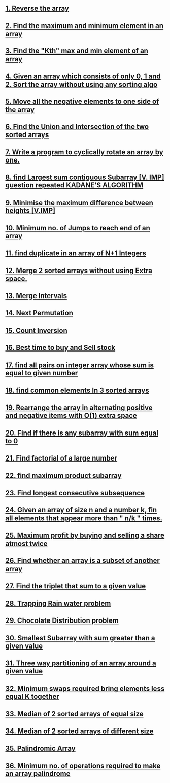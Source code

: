 ## [1. Reverse the array](https://github.com/singh7priyanshu/love_babbar_450_solutions/tree/main/array/Reverse%20the%20array)
 ## [2. Find the maximum and minimum element in an array](https://github.com/singh7priyanshu/love_babbar_450_solutions/tree/main/array/Find%20the%20maximum%20and%20minimum%20element%20in%20an%20array)
  ## [3. Find the "Kth" max and min element of an array](https://github.com/singh7priyanshu/love_babbar_450_solutions/tree/main/array/Find%20the%20%22Kth%22%20max%20and%20min%20element%20of%20an%20array)
  ## [4. Given an array which consists of only 0, 1 and 2. Sort the array without using any sorting algo](https://github.com/singh7priyanshu/love_babbar_450_solutions/tree/main/array/Given%20an%20array%20which%20consists%20of%20only%200%2C%201%20and%202.%20Sort%20the%20array%20without%20using%20any%20sorting%20algo)
  ## [5. Move all the negative elements to one side of the array](https://github.com/singh7priyanshu/love_babbar_450_solutions/tree/main/array/Move%20all%20the%20negative%20elements%20to%20one%20side%20of%20the%20array)
  ## [6. Find the Union and Intersection of the two sorted arrays](https://github.com/singh7priyanshu/love_babbar_450_solutions/tree/main/array/Find%20the%20Union%20and%20Intersection%20of%20the%20two%20sorted%20arrays)
  ## [7. Write a program to cyclically rotate an array by one.](https://github.com/singh7priyanshu/love_babbar_450_solutions/tree/main/array/Write%20a%20program%20to%20cyclically%20rotate%20an%20array%20by%20one)
  ## [8. find Largest sum contiguous Subarray [V. IMP]  question repeated KADANE’S ALGORITHM](https://github.com/singh7priyanshu/love_babbar_450_solutions/tree/main/array/find%20Largest%20sum%20contiguous%20Subarray%20%5BV.%20IMP%5D%20%20question%20repeated%20KADANE%E2%80%99S%20ALGORITHM)
  ## [9. Minimise the maximum difference between heights [V.IMP]](https://github.com/singh7priyanshu/love_babbar_450_solutions/tree/main/array/Minimise%20the%20maximum%20difference%20between%20heights%20%5BV.IMP%5D)
  ## [10. Minimum no. of Jumps to reach end of an array](https://github.com/singh7priyanshu/love_babbar_450_solutions/tree/main/array/Minimum%20no.%20of%20Jumps%20to%20reach%20end%20of%20an%20array)
  ## [11. find duplicate in an array of N+1 Integers](https://github.com/singh7priyanshu/love_babbar_450_solutions/tree/main/array/find%20duplicate%20in%20an%20array%20of%20N%2B1%20Integers)
  ## [12. Merge 2 sorted arrays without using Extra space.](https://github.com/singh7priyanshu/love_babbar_450_solutions/tree/main/array/Merge%202%20sorted%20arrays%20without%20using%20Extra%20space)
  ## [13. Merge Intervals](https://github.com/singh7priyanshu/love_babbar_450_solutions/tree/main/array/Merge%20Intervals)<br />
  ## [14. Next Permutation](https://github.com/singh7priyanshu/love_babbar_450_solutions/tree/main/array/Next%20Permutation)<br />
  ## [15. Count Inversion](https://github.com/singh7priyanshu/love_babbar_450_solutions/tree/main/array/Count%20Inversion)<br />
  ## [16. Best time to buy and Sell stock](https://github.com/singh7priyanshu/love_babbar_450_solutions/blob/main/others/leetcode/121.%20Best%20Time%20to%20Buy%20and%20Sell%20Stock.cpp)<br />
  ## [17. find all pairs on integer array whose sum is equal to given number](https://github.com/singh7priyanshu/love_babbar_450_solutions/tree/main/array/find%20all%20pairs%20on%20integer%20array%20whose%20sum%20is%20equal%20to%20given%20number)<br />
  ## [18. find common elements In 3 sorted arrays](https://github.com/singh7priyanshu/love_babbar_450_solutions/tree/main/array/find%20common%20elements%20In%203%20sorted%20arrays)<br />
  ## [19. Rearrange the array in alternating positive and negative items with O(1) extra space](https://github.com/singh7priyanshu/love_babbar_450_solutions/tree/main/array/Rearrange%20the%20array%20in%20alternating%20positive%20and%20negative%20items%20with%20O(1)%20extra%20space)<br />
  ## [20. Find if there is any subarray with sum equal to 0](https://github.com/singh7priyanshu/love_babbar_450_solutions/tree/main/array/Find%20if%20there%20is%20any%20subarray%20with%20sum%20equal%20to%200)<br />
  ## [21. Find factorial of a large number](https://github.com/singh7priyanshu/love_babbar_450_solutions/tree/main/array/Find%20factorial%20of%20a%20large%20number)<br />
  ## [22. find maximum product subarray](https://github.com/singh7priyanshu/love_babbar_450_solutions/tree/main/array/find%20maximum%20product%20subarray)<br />
  ## [23. Find longest consecutive subsequence](https://github.com/singh7priyanshu/love_babbar_450_solutions/tree/main/array/Find%20longest%20consecutive%20subsequence)<br />
  ## [24. Given an array of size n and a number k, fin all elements that appear more than " n/k " times.](https://github.com/singh7priyanshu/love_babbar_450_solutions/tree/main/array/Given%20an%20array%20of%20size%20n%20and%20a%20number%20k%2C%20fin%20all%20elements%20that%20appear%20more%20than%20n/k%20times)<br />
  ## [25. Maximum profit by buying and selling a share atmost twice](https://github.com/singh7priyanshu/love_babbar_450_solutions/tree/main/array/Maximum%20profit%20by%20buying%20and%20selling%20a%20share%20atmost%20twice)<br />
  ## [26. Find whether an array is a subset of another array](https://github.com/singh7priyanshu/love_babbar_450_solutions/tree/main/array/Find%20whether%20an%20array%20is%20a%20subset%20of%20another%20array)<br />
  ## [27. Find the triplet that sum to a given value](https://github.com/singh7priyanshu/love_babbar_450_solutions/tree/main/array/Find%20the%20triplet%20that%20sum%20to%20a%20given%20value)<br />
  ## [28. Trapping Rain water problem](https://github.com/singh7priyanshu/love_babbar_450_solutions/tree/main/array/Trapping%20Rain%20water%20problem)<br />
  ## [29. Chocolate Distribution problem](https://github.com/singh7priyanshu/love_babbar_450_solutions/tree/main/array/Chocolate%20Distribution%20problem)<br />
  ## [30. Smallest Subarray with sum greater than a given value](https://github.com/singh7priyanshu/love_babbar_450_solutions/tree/main/array/Smallest%20Subarray%20with%20sum%20greater%20than%20a%20given%20value)<br />
  ## [31. Three way partitioning of an array around a given value](https://github.com/singh7priyanshu/love_babbar_450_solutions/tree/main/array/Three%20way%20partitioning%20of%20an%20array%20around%20a%20given%20value)<br />
  ## [32. Minimum swaps required bring elements less equal K together](https://github.com/singh7priyanshu/love_babbar_450_solutions/tree/main/array/Minimum%20swaps%20required%20bring%20elements%20less%20equal%20K%20together)<br />
  ## [33. Median of 2 sorted arrays of equal size](https://github.com/singh7priyanshu/love_babbar_450_solutions/tree/main/array/Median%20of%202%20sorted%20arrays%20of%20equal%20size)<br />
  ## [34. Median of 2 sorted arrays of different size](https://github.com/singh7priyanshu/love_babbar_450_solutions/tree/main/array/Median%20of%202%20sorted%20arrays%20of%20different%20size)<br />
  ## [35. Palindromic Array](https://github.com/singh7priyanshu/love_babbar_450_solutions/tree/main/array/Palindromic%20Array)<br />
  ## [36. Minimum no. of operations required to make an array palindrome](https://github.com/singh7priyanshu/love_babbar_450_solutions/tree/main/array/Minimum%20no.%20of%20operations%20required%20to%20make%20an%20array%20palindrome)<br />

